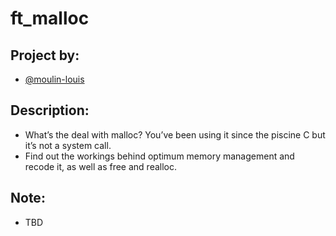 # ft_malloc
## Project by:
- [@moulin-louis](https://github.com/moulin-louis)
## Description:
- What’s the deal with malloc? You’ve been using it since the piscine C but it’s not a system call.
- Find out the workings behind optimum memory management and recode it, as well as free and realloc.
## Note:
- TBD
